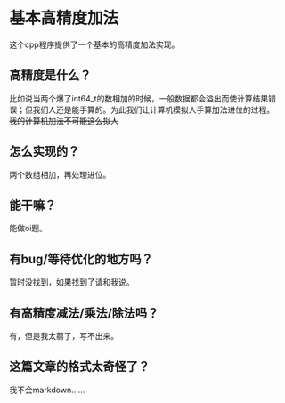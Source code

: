 # 基本高精度加法
这个cpp程序提供了一个基本的高精度加法实现。

## 高精度是什么？
比如说当两个爆了int64_t的数相加的时候，一般数据都会溢出而使计算结果错误；但我们人还是能手算的。为此我们让计算机模拟人手算加法进位的过程。  
~~我的计算机加法不可能这么拟人~~

## 怎么实现的？
两个数组相加，再处理进位。

## 能干嘛？
能做oi题。

## 有bug/等待优化的地方吗？
暂时没找到，如果找到了请和我说。

## 有高精度减法/乘法/除法吗？
有，但是我太蒻了，写不出来。

## 这篇文章的格式太奇怪了？
我不会markdown……
